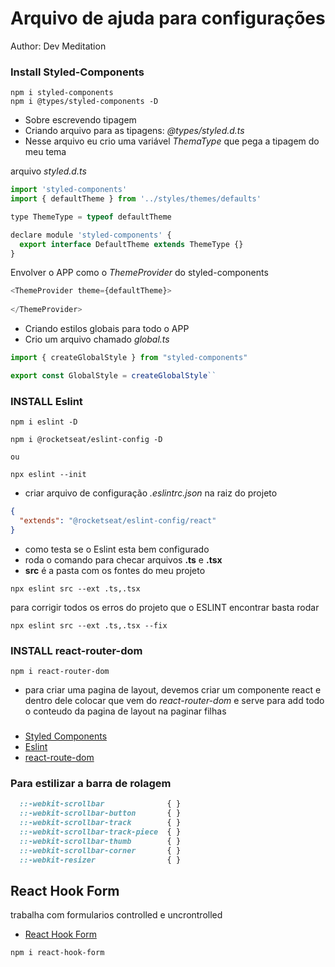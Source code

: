 # Arquivo de ajuda para configurações

Author: Dev Meditation

### Install Styled-Components
```
npm i styled-components
npm i @types/styled-components -D
```
 - Sobre escrevendo tipagem
 - Criando arquivo para as tipagens: *@types/styled.d.ts*
 - Nesse arquivo eu crio uma variável *ThemaType* que pega a tipagem do meu tema

 arquivo *styled.d.ts*
```js
import 'styled-components'
import { defaultTheme } from '../styles/themes/defaults'

type ThemeType = typeof defaultTheme

declare module 'styled-components' {
  export interface DefaultTheme extends ThemeType {}
}
```

Envolver o APP como o *ThemeProvider* do styled-components

```js
<ThemeProvider theme={defaultTheme}>
  
</ThemeProvider>
```

- Criando estilos globais para todo o APP
- Crio um arquivo chamado *global.ts*

```js
import { createGlobalStyle } from "styled-components"

export const GlobalStyle = createGlobalStyle``
```

### INSTALL Eslint
```
npm i eslint -D

npm i @rocketseat/eslint-config -D

ou

npx eslint --init
```

- criar arquivo de configuração *.eslintrc.json* na raiz do projeto
```json
{
  "extends": "@rocketseat/eslint-config/react"
}
```

- como testa se o Eslint esta bem configurado
- roda o comando para checar arquivos **.ts** e **.tsx**
- **src** é a pasta com os fontes do meu projeto
```bach
npx eslint src --ext .ts,.tsx
```

para corrigir todos os erros do projeto que o ESLINT encontrar basta rodar
```bach
npx eslint src --ext .ts,.tsx --fix
```

### INSTALL react-router-dom
```
npm i react-router-dom
```

- para criar uma pagina de layout, devemos criar um componente  react e dentro dele colocar  **<Outlet />** que vem do *react-router-dom* e serve para add todo o conteudo da pagina de layout na paginar filhas

###
- [Styled Components](https://styled-components.com)
- [Eslint](https://eslint.org/)
- [react-route-dom](https://reactrouter.com/)

### Para estilizar a barra de rolagem
```css
  ::-webkit-scrollbar              { }
  ::-webkit-scrollbar-button       { }
  ::-webkit-scrollbar-track        { }
  ::-webkit-scrollbar-track-piece  { }
  ::-webkit-scrollbar-thumb        { }
  ::-webkit-scrollbar-corner       { }
  ::-webkit-resizer                { }
```

## React Hook Form
trabalha com formularios controlled e uncrontrolled

- [React Hook Form](https://react-hook-form.com/)

```
npm i react-hook-form
```

